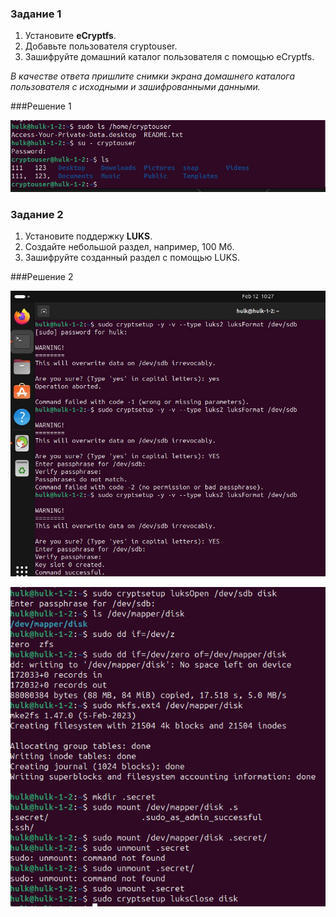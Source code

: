 ### Задание 1

1. Установите **eCryptfs**.
2. Добавьте пользователя cryptouser.
3. Зашифруйте домашний каталог пользователя с помощью eCryptfs.


*В качестве ответа  пришлите снимки экрана домашнего каталога пользователя с исходными и зашифрованными данными.*  

###Решение 1

![1](https://github.com/znak72/13-02/blob/main/photo_2024-02-13%2010.32.37.jpeg)

### Задание 2

1. Установите поддержку **LUKS**.
2. Создайте небольшой раздел, например, 100 Мб.
3. Зашифруйте созданный раздел с помощью LUKS.

###Решение 2


![2](https://github.com/znak72/13-02/blob/main/photo_2024-02-12%2010.30.48.jpeg)


![3](https://github.com/znak72/13-02/blob/main/photo_2024-02-12%2010.30.50.jpeg)
